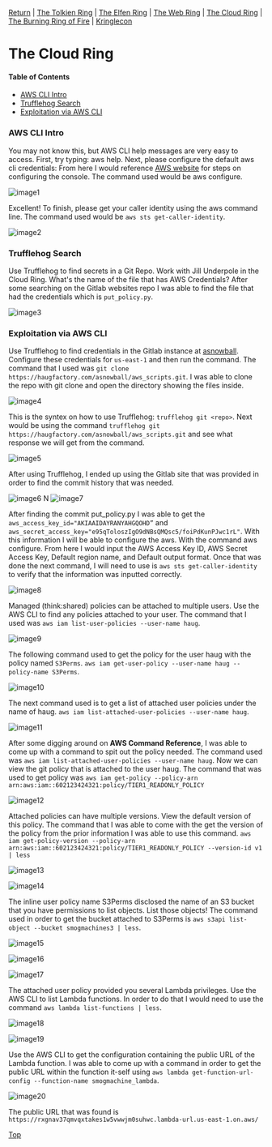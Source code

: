 [Return](https://github.com/visionthex/SANS2022-Holiday-Hack-Challange/blob/main/README.md) | [The Tolkien Ring](https://github.com/visionthex/SANS2022-Holiday-Hack-Challange/blob/main/Chapters/TheTolkienRing.md) | [The Elfen Ring](https://github.com/visionthex/SANS2022-Holiday-Hack-Challange/blob/main/Chapters/TheElfenRing.md) | [The Web Ring](https://github.com/visionthex/SANS2022-Holiday-Hack-Challange/blob/main/Chapters/TheWebRing.md) | [The Cloud Ring](https://github.com/visionthex/SANS2022-Holiday-Hack-Challange/blob/main/Chapters/TheCloudRing.md) | [The Burning Ring of Fire](#suricata) | [Kringlecon](https://github.com/visionthex/SANS2022-Holiday-Hack-Challange/blob/main/Chapters/Kringlecon.md)

<h1 id="top">The Cloud Ring</h1>

#### Table of Contents
- [AWS CLI Intro](#aws)
- [Trufflehog Search](#search)
- [Exploitation via AWS CLI](#exploit)

<h3 id="aws">AWS CLI Intro</h3>

You may not know this, but AWS CLI help messages are very easy to access. First, try typing: aws help. Next, please configure the default aws cli credentials: From here I would reference [AWS website](https://docs.aws.amazon.com/cli/latest/userguide/cli-chap-configure.html) for steps on configuring the console. The command used would be aws configure.

![image1](https://github.com/visionthex/SANS2022-Holiday-Hack-Challange/blob/main/Images/TheCloudRingImages/image1.jpg "Command: aws configure")

Excellent! To finish, please get your caller identity using the aws command line. The command used would be `aws sts get-caller-identity`.

![image2](https://github.com/visionthex/SANS2022-Holiday-Hack-Challange/blob/main/Images/TheCloudRingImages/image2.jpg "Command: aws sts get-caller-identity")

<h3 id="search">Trufflehog Search</h3>

Use Trufflehog to find secrets in a Git Repo. Work with Jill Underpole in the Cloud Ring. What's the name of the file that has AWS Credentials? After some searching on the Gitlab websites repo I was able to find the file that had the credentials which is `put_policy.py`.

![image3](https://github.com/visionthex/SANS2022-Holiday-Hack-Challange/blob/main/Images/TheCloudRingImages/image3.jpg "AWS Credentials | put_policy.py")

<h3 id="exploit">Exploitation via AWS CLI</h3>

Use Trufflehog to find credentials in the Gitlab instance at [asnowball](https://haugfactory.com/orcadmin/aws_scripts). Configure these credentials for `us-east-1` and then run the command. The command that I used was `git clone https://haugfactory.com/asnowball/aws_scripts.git`. I was able to clone the repo with git clone and open the directory showing the files inside.

![image4](https://github.com/visionthex/SANS2022-Holiday-Hack-Challange/blob/main/Images/TheCloudRingImages/image4.jpg "Commands: git clone https://haugfactory.com/asnowball/aws_scripts.git | cd aws_scripts | ls")

This is the syntex on how to use Trufflehog: `trufflehog git <repo>`. Next would be using the command `trufflehog git https://haugfactory.com/asnowball/aws_scripts.git` and see what response we will get from the command. 

![image5](https://github.com/visionthex/SANS2022-Holiday-Hack-Challange/blob/main/Images/TheCloudRingImages/image5.jpg "Command: trufflehog git https://haugfactory.com/asnowball/aws_scripts.git")

After using Trufflehog, I ended up using the Gitlab site that was provided in order to find the commit history that was needed.

![image6](https://github.com/visionthex/SANS2022-Holiday-Hack-Challange/blob/main/Images/TheCloudRingImages/image6.jpg "added commit by orc admin ")
N
![image7](https://github.com/visionthex/SANS2022-Holiday-Hack-Challange/blob/main/Images/TheCloudRingImages/image7.jpg "put_policy.py credentials need for configuring aws")

After finding the commit put_policy.py I was able to get the `aws_access_key_id="AKIAAIDAYRANYAHGQOHD”` and `aws_secret_access_key="e95qToloszIgO9dNBsQMQsc5/foiPdKunPJwc1rL"`. With this information I will be able to configure the aws. With the command aws configure. From here I would input the AWS Access Key ID, AWS Secret Access Key, Default region name, and Default output format. Once that was done the next command, I will need to use is `aws sts get-caller-identity` to verify that the information was inputted correctly.

![image8](https://github.com/visionthex/SANS2022-Holiday-Hack-Challange/blob/main/Images/TheCloudRingImages/image8.jpg "Command: aws configure | input informatoin | aws sts get-caller-identity")

Managed (think:shared) policies can be attached to multiple users. Use the AWS CLI to find any policies attached to your user. The command that I used was `aws iam list-user-policies --user-name haug`.

![image9](https://github.com/visionthex/SANS2022-Holiday-Hack-Challange/blob/main/Images/TheCloudRingImages/image9.jpg "Command: aws iam list-user-policies --user-name haug")

The following command used to get the policy for the user haug with the policy named `S3Perms`. `aws iam get-user-policy --user-name haug --policy-name S3Perms`.

![image10](https://github.com/visionthex/SANS2022-Holiday-Hack-Challange/blob/main/Images/TheCloudRingImages/image10.jpg "Command: aws iam get-user-policy --user-name haug --policy-name S3Perms")

The next command used is to get a list of attached user policies under the name of haug. `aws iam list-attached-user-policies --user-name haug`.

![image11](https://github.com/visionthex/SANS2022-Holiday-Hack-Challange/blob/main/Images/TheCloudRingImages/image11.jpg "Command: aws iam list-attached-user-policies --user-name haug")

After some digging around on __AWS Command Reference__, I was able to come up with a command to spit out the policy needed. The command used was `aws iam list-attached-user-policies --user-name haug`. Now we can view the git policy that is attached to the user haug. The command that was used to get policy was `aws iam get-policy --policy-arn arn:aws:iam::602123424321:policy/TIER1_READONLY_POLICY`

![image12](https://github.com/visionthex/SANS2022-Holiday-Hack-Challange/blob/main/Images/TheCloudRingImages/image12.jpg "Command: aws iam get-policy --policy-arn arn:aws:iam::602123424321:policy/TIER1_READONLY_POLICY")

Attached policies can have multiple versions. View the default version of this policy. The command that I was able to come with the get the version of the policy from the prior information I was able to use this command. `aws iam get-policy-version --policy-arn arn:aws:iam::602123424321:policy/TIER1_READONLY_POLICY --version-id v1 | less`

![image13](https://github.com/visionthex/SANS2022-Holiday-Hack-Challange/blob/main/Images/TheCloudRingImages/image13.jpg "Command: aws iam get-policy-version --policy-arn arn:aws:aim::602123424321:policy/TIER1_READONLY_POLICY --version-id v1 | less | page 1")

![image14](https://github.com/visionthex/SANS2022-Holiday-Hack-Challange/blob/main/Images/TheCloudRingImages/image14.jpg "Command: aws iam get-policy-version --policy-arn arn:aws:aim::602123424321:policy/TIER1_READONLY_POLICY --version-id v1 | less | page 2")

The inline user policy name S3Perms disclosed the name of an S3 bucket that you have permissions to list objects. List those objects! The command used in order to get the bucket attached to S3Perms is `aws s3api list-object --bucket smogmachines3 | less`.

![image15](https://github.com/visionthex/SANS2022-Holiday-Hack-Challange/blob/main/Images/TheCloudRingImages/image15.jpg "Command: aws s3api list-object --bucket smogmachines3 | less.| page 1")

![image16](https://github.com/visionthex/SANS2022-Holiday-Hack-Challange/blob/main/Images/TheCloudRingImages/image16.jpg "Command: aws s3api list-object --bucket smogmachines3 | less.| page 2")

![image17](https://github.com/visionthex/SANS2022-Holiday-Hack-Challange/blob/main/Images/TheCloudRingImages/image17.jpg "Command: aws s3api list-object --bucket smogmachines3 | less.| page 3")

The attached user policy provided you several Lambda privileges. Use the AWS CLI to list Lambda functions. In order to do that I would need to use the command `aws lambda list-functions | less`.

![image18](https://github.com/visionthex/SANS2022-Holiday-Hack-Challange/blob/main/Images/TheCloudRingImages/image18.jpg "Command: aws lambda list-functions | less | page 1")

![image19](https://github.com/visionthex/SANS2022-Holiday-Hack-Challange/blob/main/Images/TheCloudRingImages/image19.jpg "Command: aws lambda list-functions | less | page 2")

Use the AWS CLI to get the configuration containing the public URL of the Lambda function. I was able to come up with a command in order to get the public URL within the function it-self using `aws lambda get-function-url-config --function-name smogmachine_lambda`.

![image20](https://github.com/visionthex/SANS2022-Holiday-Hack-Challange/blob/main/Images/TheCloudRingImages/image20.jpg "Command: aws lambda get-function-url-config --function-name smogmachine_lambda")

The public URL that was found is `https://rxgnav37qmvqxtakes1w5vwwjm0suhwc.lambda-url.us-east-1.on.aws/`

[Top](#top)

